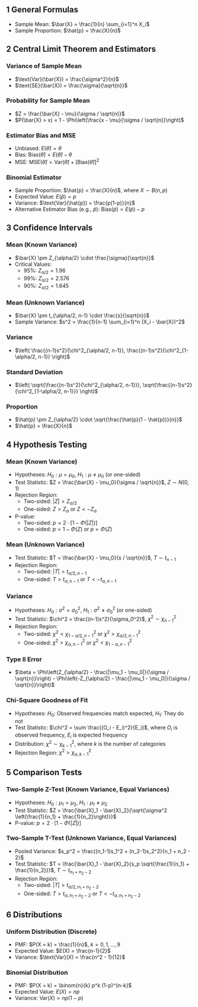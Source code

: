## 1 General Formulas

- Sample Mean: $\bar{X} = \frac{1}{n} \sum_{i=1}^n X_i$
- Sample Proportion: $\hat{p} = \frac{X}{n}$

## 2 Central Limit Theorem and Estimators

### Variance of Sample Mean

- $\text{Var}(\bar{X}) = \frac{\sigma^2}{n}$
- $\text{SE}(\bar{X}) = \frac{\sigma}{\sqrt{n}}$

### Probability for Sample Mean

- $Z = \frac{\bar{X} - \mu}{\sigma / \sqrt{n}}$
- $P(\bar{X} > x) = 1 - \Phi\left(\frac{x - \mu}{\sigma / \sqrt{n}}\right)$

### Estimator Bias and MSE

- Unbiased: $E(\hat{\theta}) = \theta$
- Bias: $\text{Bias}(\hat{\theta}) = E(\hat{\theta}) - \theta$
- MSE: $\text{MSE}(\hat{\theta}) = \text{Var}(\hat{\theta}) + [\text{Bias}(\hat{\theta})]^2$

### Binomial Estimator

- Sample Proportion: $\hat{p} = \frac{X}{n}$, where $X \sim B(n, p)$
- Expected Value: $E(\hat{p}) = p$
- Variance: $\text{Var}(\hat{p}) = \frac{p(1-p)}{n}$
- Alternative Estimator Bias (e.g., $\tilde{p}$): $\text{Bias}(\tilde{p}) = E(\tilde{p}) - p$

## 3 Confidence Intervals

### Mean (Known Variance)

- $\bar{X} \pm Z_{\alpha/2} \cdot \frac{\sigma}{\sqrt{n}}$
- Critical Values:
  - 95%: $Z_{\alpha/2} = 1.96$
  - 99%: $Z_{\alpha/2} = 2.576$
  - 90%: $Z_{\alpha/2} = 1.645$

### Mean (Unknown Variance)

- $\bar{X} \pm t_{\alpha/2, n-1} \cdot \frac{s}{\sqrt{n}}$
- Sample Variance: $s^2 = \frac{1}{n-1} \sum_{i=1}^n (X_i - \bar{X})^2$

### Variance

- $\left( \frac{(n-1)s^2}{\chi^2_{\alpha/2, n-1}}, \frac{(n-1)s^2}{\chi^2_{1-\alpha/2, n-1}} \right)$

### Standard Deviation

- $\left( \sqrt{\frac{(n-1)s^2}{\chi^2_{\alpha/2, n-1}}}, \sqrt{\frac{(n-1)s^2}{\chi^2_{1-\alpha/2, n-1}}} \right)$

### Proportion

- $\hat{p} \pm Z_{\alpha/2} \cdot \sqrt{\frac{\hat{p}(1 - \hat{p})}{n}}$
- $\hat{p} = \frac{X}{n}$

## 4 Hypothesis Testing

### Mean (Known Variance)

- Hypotheses: $H_0: \mu = \mu_0$, $H_1: \mu \neq \mu_0$ (or one-sided)
- Test Statistic: $Z = \frac{\bar{X} - \mu_0}{\sigma / \sqrt{n}}$, $Z \sim N(0,1)$
- Rejection Region:
  - Two-sided: $|Z| > Z_{\alpha/2}$
  - One-sided: $Z > Z_{\alpha}$ or $Z < -Z_{\alpha}$
- P-value:
  - Two-sided: $p = 2 \cdot [1 - \Phi(|Z|)]$
  - One-sided: $p = 1 - \Phi(Z)$ or $p = \Phi(Z)$

### Mean (Unknown Variance)

- Test Statistic: $T = \frac{\bar{X} - \mu_0}{s / \sqrt{n}}$, $T \sim t_{n-1}$
- Rejection Region:
  - Two-sided: $|T| > t_{\alpha/2, n-1}$
  - One-sided: $T > t_{\alpha, n-1}$ or $T < -t_{\alpha, n-1}$

### Variance

- Hypotheses: $H_0: \sigma^2 = \sigma_0^2$, $H_1: \sigma^2 \neq \sigma_0^2$ (or one-sided)
- Test Statistic: $\chi^2 = \frac{(n-1)s^2}{\sigma_0^2}$, $\chi^2 \sim \chi^2_{n-1}$
- Rejection Region:
  - Two-sided: $\chi^2 < \chi^2_{1-\alpha/2, n-1}$ or $\chi^2 > \chi^2_{\alpha/2, n-1}$
  - One-sided: $\chi^2 > \chi^2_{\alpha, n-1}$ or $\chi^2 < \chi^2_{1-\alpha, n-1}$

### Type II Error

- $\beta = \Phi\left(Z_{\alpha/2} - \frac{|\mu_1 - \mu_0|}{\sigma / \sqrt{n}}\right) - \Phi\left(-Z_{\alpha/2} - \frac{|\mu_1 - \mu_0|}{\sigma / \sqrt{n}}\right)$

### Chi-Square Goodness of Fit

- Hypotheses: $H_0$: Observed frequencies match expected, $H_1$: They do not
- Test Statistic: $\chi^2 = \sum \frac{(O_i - E_i)^2}{E_i}$, where $O_i$ is observed frequency, $E_i$ is expected frequency
- Distribution: $\chi^2 \sim \chi^2_{k-1}$, where $k$ is the number of categories
- Rejection Region: $\chi^2 > \chi^2_{\alpha, k-1}$

## 5 Comparison Tests

### Two-Sample Z-Test (Known Variance, Equal Variances)

- Hypotheses: $H_0: \mu_1 = \mu_2$, $H_1: \mu_1 \neq \mu_2$
- Test Statistic: $Z = \frac{\bar{X}_1 - \bar{X}_2}{\sqrt{\sigma^2 \left(\frac{1}{n_1} + \frac{1}{n_2}\right)}}$
- P-value: $p = 2 \cdot [1 - \Phi(|Z|)]$

### Two-Sample T-Test (Unknown Variance, Equal Variances)

- Pooled Variance: $s_p^2 = \frac{(n_1-1)s_1^2 + (n_2-1)s_2^2}{n_1 + n_2 - 2}$
- Test Statistic: $T = \frac{\bar{X}_1 - \bar{X}_2}{s_p \sqrt{\frac{1}{n_1} + \frac{1}{n_2}}}$, $T \sim t_{n_1+n_2-2}$
- Rejection Region:
  - Two-sided: $|T| > t_{\alpha/2, n_1+n_2-2}$
  - One-sided: $T > t_{\alpha, n_1+n_2-2}$ or $T < -t_{\alpha, n_1+n_2-2}$

## 6 Distributions

### Uniform Distribution (Discrete)

- PMF: $P(X = k) = \frac{1}{n}$, $k = 0, 1, \ldots, 9$
- Expected Value: $E(X) = \frac{n-1}{2}$
- Variance: $\text{Var}(X) = \frac{n^2 - 1}{12}$

### Binomial Distribution

- PMF: $P(X = k) = \binom{n}{k} p^k (1-p)^{n-k}$
- Expected Value: $E(X) = np$
- Variance: $\text{Var}(X) = np(1-p)$
